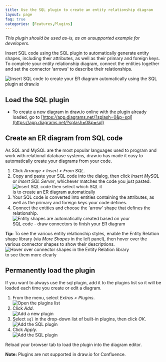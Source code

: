 ```yaml
---
title: Use the SQL plugin to create an entity relationship diagram
layout: page
faq: true
categories: [Features,Plugins]
---
```


_This plugin should be used as-is, as an unsupported example for developers._

Insert SQL code  using the SQL plugin to automatically generate entity shapes, including their attributes, as well as their primary and foreign keys. To complete your entity relationship diagram, connect the entities together and set the connector 'arrows' to describe their relationships.

<img src="/assets/img/blog/sql-plugin-insert.gif" style="width=100%;max-width:500px;height:auto;" alt="Insert SQL code to create your ER diagram automatically using the SQL plugin at draw.io">

## Load the SQL plugin

* To create a new diagram in draw.io online with the plugin already loaded, go to [https://app.diagrams.net/?splash=0&p=sql](https://app.diagrams.net/?splash=0&p=sql)

## Create an ER diagram from SQL code

As SQL and MySQL are the most popular languages used to program and work with relational database systems, draw.io has made it easy to automatically create your diagrams from your code.

1. Click _Arrange > Insert > From SQL_.
2. Copy and paste your SQL code into the dialog, then click _Insert MySQL_ or _Insert SQL Server_, whichever matches the code you just pasted.
<br /><img src="/assets/img/blog/sql-plugin-insert-dialog.png" style="width=100%;max-width:300px;height:auto;" alt="Insert SQL code then select which SQL it is to create an ER diagram automatically">
3. Your SQL code is converted into entities containing the attributes, as well as the primary and foreign keys your code defines.
4. Connect the entities and choose the 'arrow' shape that defines the relationship.
<br /><img src="/assets/img/blog/sql-plugin-inserted-entities.png" style="width=100%;max-width:400px;height:auto;" alt="Entity shapes are automatically created based on your SQL code - draw connectors to finish your ER diagram">

**Tip:** To see the various entity relationship styles, enable the Entity Relation shape library (via _More Shapes_ in the left panel), then hover over the various connector shapes to show their descriptions.
<br /><img src="/assets/img/blog/entity-relation-shape-library-hover.png" style="width=100%;max-width:400px;height:auto;" alt="Hover over connector shapes in the Entity Relation library to see them more clearly">

## Permanently load the plugin

If you want to always use the sql plugin, add it to the plugins list so it will be loaded each time you create or edit a diagram.

1. From the menu, select _Extras > Plugins_.
<br /><img src="/assets/img/blog/extras-plugins.png" style="width=100%;max-width:400px;height:auto;" alt="Open the plugins list">
2. Click _Add_.
<br /><img src="/assets/img/blog/add-plugin.png" style="width=100%;max-width:200px;height:auto;" alt="Add a new plugin">
3. Select ``sql`` in the drop-down list of built-in plugins, then click _OK_.
<br /><img src="/assets/img/blog/add-sql-plugin.png" style="width=100%;max-width:200px;height:auto;" alt="Add the SQL plugin">
4. Click _Apply_.
<br /><img src="/assets/img/blog/add-sql-plugin-apply.png" style="width=100%;max-width:200px;height:auto;" alt="Add the SQL plugin">

Reload your browser tab to load the plugin into the diagram editor.

**Note:** Plugins are not supported in draw.io for Confluence.
